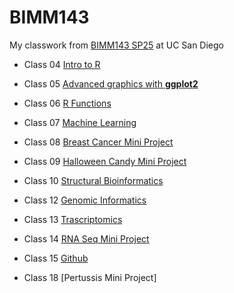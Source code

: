 # BIMM143
My classwork from [BIMM143 SP25](https://allxxx008.github.io/bimm143_github/) at UC San Diego

- Class 04 [Intro to R](https://github.com/allxxx008/bimm143_github/blob/main/class4practice/class04.md)

- Class 05 [Advanced graphics with **ggplot2**](https://github.com/allxxx008/bimm143_github/blob/main/class5ggplot/class5ggplot.md)

- Class 06 [R Functions](class6functions/class6functions.md)
  
- Class 07 [Machine Learning](https://github.com/allxxx008/bimm143_github/blob/main/class07machinelearning/class7.md)
  
- Class 08 [Breast Cancer Mini Project](https://github.com/allxxx008/bimm143_github/blob/main/class8breastcancer/class8breastcancer.md)

- Class 09 [Halloween Candy Mini Project](https://github.com/allxxx008/bimm143_github/blob/main/class09halloweencandy/class09halloweencandy.md)

- Class 10 [Structural Bioinformatics](https://github.com/allxxx008/bimm143_github/blob/main/class10structuralbioinfo/class10structuralbioinfo.md)

- Class 12 [Genomic Informatics](https://github.com/allxxx008/bimm143_github/blob/main/class12homework/class12genomehomework.md)

- Class 13 [Trascriptomics](https://github.com/allxxx008/bimm143_github/blob/main/class13deseq/class13rnaseq.md)

- Class 14 [RNA Seq Mini Project]()

- Class 15 [Github]()

- Class 18 [Pertussis Mini Project]
